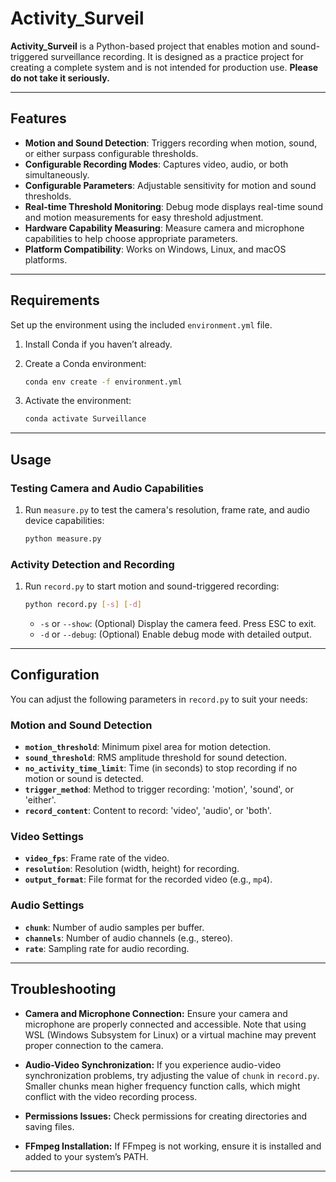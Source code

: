 # Activity_Surveil

**Activity_Surveil** is a Python-based project that enables motion and sound-triggered surveillance recording. It is designed as a practice project for creating a complete system and is not intended for production use. **Please do not take it seriously.**

---

## Features

- **Motion and Sound Detection**: Triggers recording when motion, sound, or either surpass configurable thresholds.
- **Configurable Recording Modes**: Captures video, audio, or both simultaneously.
- **Configurable Parameters**: Adjustable sensitivity for motion and sound thresholds.
- **Real-time Threshold Monitoring**: Debug mode displays real-time sound and motion measurements for easy threshold adjustment.
- **Hardware Capability Measuring**: Measure camera and microphone capabilities to help choose appropriate parameters.
- **Platform Compatibility**: Works on Windows, Linux, and macOS platforms.

---

## Requirements

Set up the environment using the included `environment.yml` file.

1. Install Conda if you haven’t already.
2. Create a Conda environment:

   ```bash
   conda env create -f environment.yml
   ```

3. Activate the environment:

   ```bash
   conda activate Surveillance
   ```

---

## Usage

### Testing Camera and Audio Capabilities

1. Run `measure.py` to test the camera's resolution, frame rate, and audio device capabilities:

   ```bash
   python measure.py
   ```

### Activity Detection and Recording

1. Run `record.py` to start motion and sound-triggered recording:

   ```bash
   python record.py [-s] [-d]
   ```

   - `-s` or `--show`: (Optional) Display the camera feed. Press ESC to exit.
   - `-d` or `--debug`: (Optional) Enable debug mode with detailed output.

---

## Configuration

You can adjust the following parameters in `record.py` to suit your needs:

### Motion and Sound Detection

- **`motion_threshold`**: Minimum pixel area for motion detection.
- **`sound_threshold`**: RMS amplitude threshold for sound detection.
- **`no_activity_time_limit`**: Time (in seconds) to stop recording if no motion or sound is detected.
- **`trigger_method`**: Method to trigger recording: 'motion', 'sound', or 'either'.
- **`record_content`**: Content to record: 'video', 'audio', or 'both'.

### Video Settings

- **`video_fps`**: Frame rate of the video.
- **`resolution`**: Resolution (width, height) for recording.
- **`output_format`**: File format for the recorded video (e.g., `mp4`).

### Audio Settings

- **`chunk`**: Number of audio samples per buffer.
- **`channels`**: Number of audio channels (e.g., stereo).
- **`rate`**: Sampling rate for audio recording.

---

## Troubleshooting

- **Camera and Microphone Connection:** Ensure your camera and microphone are properly connected and accessible. Note that using WSL (Windows Subsystem for Linux) or a virtual machine may prevent proper connection to the camera.
  
- **Audio-Video Synchronization:** If you experience audio-video synchronization problems, try adjusting the value of `chunk` in `record.py`. Smaller chunks mean higher frequency function calls, which might conflict with the video recording process.

- **Permissions Issues:** Check permissions for creating directories and saving files.

- **FFmpeg Installation:** If FFmpeg is not working, ensure it is installed and added to your system’s PATH.

---